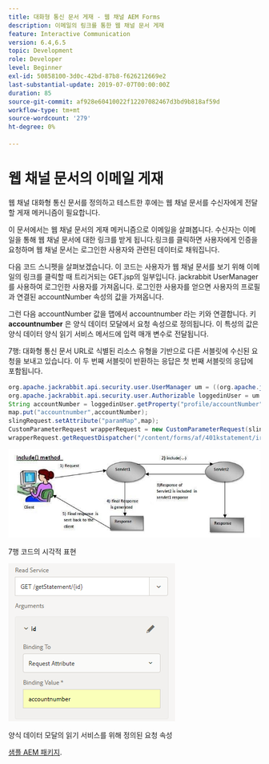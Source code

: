 ```yaml
---
title: 대화형 통신 문서 게재 - 웹 채널 AEM Forms
description: 이메일의 링크를 통한 웹 채널 문서 게재
feature: Interactive Communication
version: 6.4,6.5
topic: Development
role: Developer
level: Beginner
exl-id: 50858100-3d0c-42bd-87b8-f626212669e2
last-substantial-update: 2019-07-07T00:00:00Z
duration: 85
source-git-commit: af928e60410022f12207082467d3bd9b818af59d
workflow-type: tm+mt
source-wordcount: '279'
ht-degree: 0%

---
```


# 웹 채널 문서의 이메일 게재

웹 채널 대화형 통신 문서를 정의하고 테스트한 후에는 웹 채널 문서를 수신자에게 전달할 게재 메커니즘이 필요합니다.

이 문서에서는 웹 채널 문서의 게재 메커니즘으로 이메일을 살펴봅니다. 수신자는 이메일을 통해 웹 채널 문서에 대한 링크를 받게 됩니다.링크를 클릭하면 사용자에게 인증을 요청하며 웹 채널 문서는 로그인한 사용자와 관련된 데이터로 채워집니다.

다음 코드 스니펫을 살펴보겠습니다. 이 코드는 사용자가 웹 채널 문서를 보기 위해 이메일의 링크를 클릭할 때 트리거되는 GET.jsp의 일부입니다. jackrabbit UserManager를 사용하여 로그인한 사용자를 가져옵니다. 로그인한 사용자를 얻으면 사용자의 프로필과 연결된 accountNumber 속성의 값을 가져옵니다.

그런 다음 accountNumber 값을 맵에서 accountnumber 라는 키와 연결합니다. 키 **accountnumber** 은 양식 데이터 모달에서 요청 속성으로 정의됩니다. 이 특성의 값은 양식 데이터 양식 읽기 서비스 메서드에 입력 매개 변수로 전달됩니다.

7행: 대화형 통신 문서 URL로 식별된 리소스 유형을 기반으로 다른 서블릿에 수신된 요청을 보내고 있습니다. 이 두 번째 서블릿이 반환하는 응답은 첫 번째 서블릿의 응답에 포함됩니다.

```java
org.apache.jackrabbit.api.security.user.UserManager um = ((org.apache.jackrabbit.api.JackrabbitSession) session).getUserManager();
org.apache.jackrabbit.api.security.user.Authorizable loggedinUser = um.getAuthorizable(session.getUserID());
String accountNumber = loggedinUser.getProperty("profile/accountNumber")[0].getString();
map.put("accountnumber",accountNumber);
slingRequest.setAttribute("paramMap",map);
CustomParameterRequest wrapperRequest = new CustomParameterRequest(slingRequest,"GET");
wrapperRequest.getRequestDispatcher("/content/forms/af/401kstatement/irastatement/channels/web.html").include(wrapperRequest, response);
```

![메서드 접근 방식 포함](assets/includemethod.jpg)

7행 코드의 시각적 표현

![매개 변수 구성 요청](assets/requestparameter.png)

양식 데이터 모달의 읽기 서비스를 위해 정의된 요청 속성

[샘플 AEM 패키지](assets/webchanneldelivery.zip).

